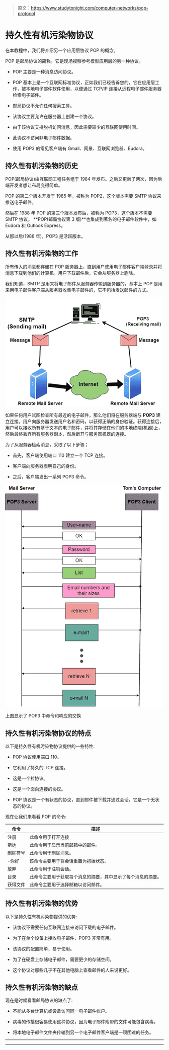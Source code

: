 > 原文：<https://www.studytonight.com/computer-networks/pop-protocol>

# 持久性有机污染物协议

在本教程中，我们将介绍另一个应用层协议 POP 的概念。

POP 是邮局协议的简称。它是现场视察参考模型应用层的另一种协议。

*   POP 主要是一种消息访问协议。

*   POP 基本上是一个互联网标准协议，正如我们已经告诉您的，它在应用层工作，被本地电子邮件软件使用，以便通过 TCP/IP 连接从远程电子邮件服务器检索电子邮件。

*   邮局协议不允许任何搜索工具。

*   该协议主要允许在服务器上创建一个协议。

*   由于该协议支持脱机访问消息，因此需要较少的互联网使用时间。

*   此协议不访问非电子邮件数据。

*   使用 POP3 的常见客户端有 Gmail、网景、互联网浏览器、Eudora。

## 持久性有机污染物的历史

POP(邮局协议)由互联网工程任务组于 1984 年发布。之后又更新了两次，因为后端开发者想让布局变得简单。

POP 的第二个版本开发于 1985 年，被称为 POP2，这个版本需要 SMTP 协议来推送电子邮件。

然后在 1988 年 POP 的第三个版本发布后，被称为 POP3，这个版本不需要 SMTP 协议。 **POP(邮局协议第 3 版)**也集成到著名的电子邮件软件中，如 Eudora 和 Outlook Express。

从那以后(1988 年)，POP3 是活跃版本。

## 持久性有机污染物的工作

所有传入的消息都存储在 POP 服务器上，直到用户使用电子邮件客户端登录并将消息下载到他们的计算机。用户下载邮件后，它会从服务器上删除。

我们知道，SMTP 是用来将电子邮件从服务器传输到服务器的，基本上 POP 是用来用电子邮件客户端从服务器收集电子邮件的，它不包括发送邮件的方式。

![](img/79efb970bbfa9aa682d726a95f29c348.png)

如果任何用户试图检查所有最近的电子邮件，那么他们将在服务器端与 **POP3** 建立连接。用户向服务器发送用户名和密码，以获得正确的身份验证。获得连接后，用户可以接收所有基于文本的电子邮件，并将其存储在他们的本地终端(机器)上，然后最终丢弃所有服务器副本，然后断开与服务器机器的连接。

为了从服务器检索消息，采取了以下步骤；

*   首先，客户端使用端口 110 建立一个 TCP 连接。

*   客户端向服务器表明自己的身份。

*   之后，客户端发出一系列 POP3 命令。

![](img/d8e3c06747dd9d71c937083ac25bd846.png)

上图显示了 POP3 中命令和响应的交换

## 持久性有机污染物协议的特点

以下是持久性有机污染物协议提供的一些特性:

*   POP 协议使用端口 110。

*   它利用了持久的 TCP 连接。

*   这是一个拉协议。

*   这是一个面向连接的协议。

*   POP 协议是一个有状态的协议，直到邮件被下载并通过会话，它是一个无状态的协议。

现在让我们来看看 POP 的命令:

| 命令 | 描述 |
| --- | --- |
| 注册 | 此命令用于打开连接 |
| 斯达 | 此命令用于显示当前邮箱中的邮件。 |
| 删除符号 | 此命令用于删除消息。 |
| -你好 | 该命令主要用于将会话重置为初始状态。 |
| 放弃 | 此命令用于注销会话。 |
| 目录 | 此命令主要用于获取每个消息的摘要，其中显示了每个消息的摘要。 |
| 获得文件 | 此命令主要用于选择邮箱以访问邮件。 |

## 持久性有机污染物的优势

以下是持久性有机污染物提供的优势:

*   该协议不需要任何互联网连接来访问下载的电子邮件。

*   为了在单个设备上接收电子邮件，POP3 非常有用。

*   该协议的配置简单，易于使用。

*   为了在硬盘上存储电子邮件，需要更少的存储空间。

*   这个协议对那些几乎不在其他电脑上查看邮件的人来说更好。

## 持久性有机污染物的缺点

现在是时候看看邮局协议的缺点了:

*   不能从多台计算机或设备访问同一电子邮件帐户。

*   病毒的传播很容易使用这种协议，因为电子邮件附带的文件可能包含病毒。

*   将本地电子邮件文件夹传输到另一个电子邮件客户端是一项困难的任务。



* * *

* * *
